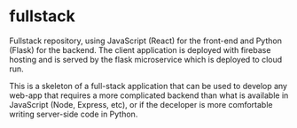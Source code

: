 # fullstack
Fullstack repository, using JavaScript (React) for the front-end and Python (Flask) for the backend. The client application is deployed with firebase hosting and is served by the flask microservice which is deployed to cloud run. 

This is a skeleton of a full-stack application that can be used to develop any web-app that requires a more complicated backend than what is available in JavaScript (Node, Express, etc), or if the deceloper is more comfortable writing server-side code in Python.
